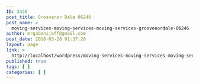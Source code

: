```yaml
---
ID: 2430
post_title: Grosvenor Dale 06246
post_name: >
  moving-services-moving-services-moving-services-grosvenordale-06246
author: mrgabonijeff@gmail.com
post_date: 2018-03-28 01:37:20
layout: page
link: >
  http://localhost/wordpress/moving-services-moving-services-moving-services-grosvenordale-06246/
published: true
tags: [ ]
categories: [ ]
---
```

